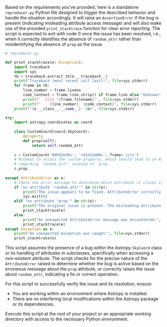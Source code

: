 Based on the requirements you've provided, here is a standalone `reproducer.py` Python file designed to trigger the described behavior and handle the situation accordingly. It will raise an `AssertionError` if the bug is present (indicating misleading attribute access message) and will also make use of the provided `print_stacktrace` function for clear error reporting. The script is expected to exit with code 0 once the issue has been resolved, i.e., when it correctly identifies the absence of `random_attr` rather than misidentifying the absence of `prop` as the issue.

```python
# reproducer.py

def print_stacktrace(e: Exception):
    import traceback
    import sys
    tb = traceback.extract_tb(e.__traceback__)
    print("Traceback (most recent call last):", file=sys.stderr)
    for frame in tb:
        line_number = frame.lineno
        code_context = frame.line.strip() if frame.line else "Unknown"
        print(f'  File "{frame.filename}"', file=sys.stderr)
        print(f"    {line_number}: {code_context}", file=sys.stderr)
    print(f"{e.__class__.__name__}: {e}", file=sys.stderr)

try:
    import astropy.coordinates as coord
    
    class CustomCoord(coord.SkyCoord):
        @property
        def prop(self):
            return self.random_attr
    
    c = CustomCoord('00h42m30s', '+41d12m00s', frame='icrs')
    # Attempt to access the custom property, which should lead to an AttributeError
    # regarding `random_attr` instead of `prop`
    c.prop
    
except AttributeError as e:
    # Check the error message to determine which attribute it claims is missing
    if "no attribute 'random_attr'" in str(e):
        print("The issue appears to be fixed. AttributeError correctly identifies missing 'random_attr'.")
        sys.exit(0)
    elif "no attribute 'prop'" in str(e):
        print("The original issue is present. The misleading attribute access message is shown.", file=sys.stderr)
        print_stacktrace(e)
    else:
        print("An unexpected AttributeError message was encountered:", file=sys.stderr)
        print_stacktrace(e)
except Exception as e:
    print("An unexpected exception was caught:", file=sys.stderr)
    print_stacktrace(e)
```

This script assumes the presence of a bug within the Astropy `SkyCoord` class or its handling of attributes in subclasses, specifically when accessing a non-existent attribute. The script checks for the precise nature of the `AttributeError` raised to determine whether the bug is active based on the erroneous message about the `prop` attribute, or correctly raises the issue about `random_attr`, indicating a fix or correct operation.

For this script to successfully verify the issue and its resolution, ensure:
- You are working within an environment where Astropy is installed.
- There are no interfering local modifications within the Astropy package or its dependencies.

Execute this script at the root of your project or an appropriate working directory with access to the necessary Python environment.